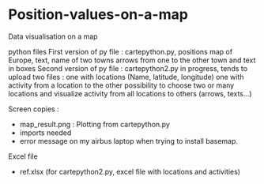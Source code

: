 # Position-values-on-a-map
Data visualisation on a map

python files
First version of py file  : cartepython.py, positions map of Europe, text, name of two towns arrows from one to the other town and text in boxes
Second version of py file : cartepython2.py in progress, tends to upload two files : one with locations (Name, latitude, longitude)
                                                                                     one with activity from a location to the other 
                            possibility to choose two or many locations and visualize activity from all locations to others (arrows, texts...)

Screen copies :
- map_result.png : Plotting from cartepython.py
- imports needed
- error message on my airbus laptop when trying to install basemap.

Excel file
- ref.xlsx (for cartepython2.py, excel file with locations and activities)
                           
